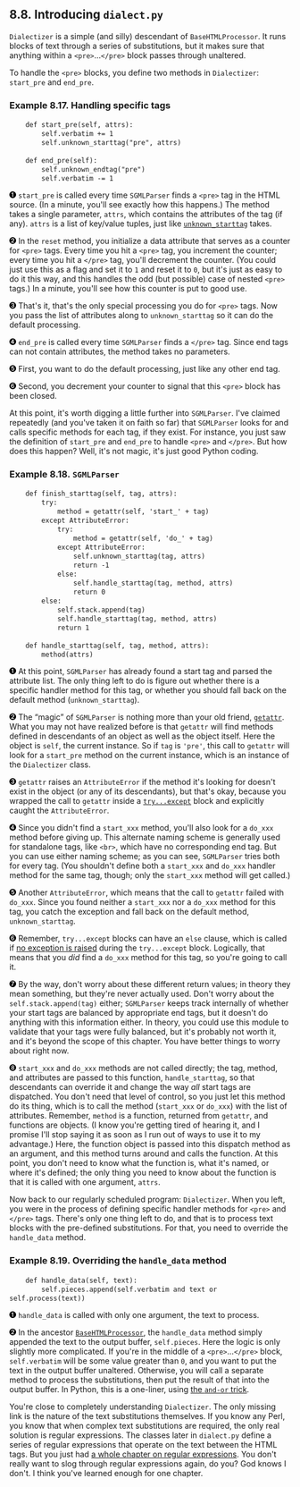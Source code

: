 

8.8. Introducing `dialect.py`
-----------------------------

`Dialectizer` is a simple (and silly) descendant of `BaseHTMLProcessor`.
It runs blocks of text through a series of substitutions, but it makes
sure that anything within a `<pre>`...`</pre>` block passes through
unaltered.

To handle the `<pre>` blocks, you define two methods in `Dialectizer`:
`start_pre` and `end_pre`.

### Example 8.17. Handling specific tags

        def start_pre(self, attrs):             
            self.verbatim += 1                  
            self.unknown_starttag("pre", attrs) 

        def end_pre(self):                      
            self.unknown_endtag("pre")          
            self.verbatim -= 1                  



[![1](../images/callouts/1.png)](#dialect.dialectizer.1.1) `start_pre` is called every time `SGMLParser` finds a `<pre>` tag in the HTML source. (In a minute, you'll see exactly how this happens.) The method takes a single parameter, `attrs`, which contains the attributes of the tag (if any). `attrs` is a list of key/value tuples, just like [`unknown_starttag`](dictionary_based_string_formatting.html#dialect.unknownstarttag "Example 8.14. Dictionary-based string formatting in BaseHTMLProcessor.py") takes. 

[![2](../images/callouts/2.png)](#dialect.dialectizer.1.2) In the `reset` method, you initialize a data attribute that serves as a counter for `<pre>` tags. Every time you hit a `<pre>` tag, you increment the counter; every time you hit a `</pre>` tag, you'll decrement the counter. (You could just use this as a flag and set it to `1` and reset it to `0`, but it's just as easy to do it this way, and this handles the odd (but possible) case of nested `<pre>` tags.) In a minute, you'll see how this counter is put to good use. 

[![3](../images/callouts/3.png)](#dialect.dialectizer.1.3) That's it, that's the only special processing you do for `<pre>` tags. Now you pass the list of attributes along to `unknown_starttag` so it can do the default processing. 

[![4](../images/callouts/4.png)](#dialect.dialectizer.1.4) `end_pre` is called every time `SGMLParser` finds a `</pre>` tag. Since end tags can not contain attributes, the method takes no parameters. 

[![5](../images/callouts/5.png)](#dialect.dialectizer.1.5) First, you want to do the default processing, just like any other end tag. 

[![6](../images/callouts/6.png)](#dialect.dialectizer.1.6) Second, you decrement your counter to signal that this `<pre>` block has been closed. 

At this point, it's worth digging a little further into `SGMLParser`.
I've claimed repeatedly (and you've taken it on faith so far) that
`SGMLParser` looks for and calls specific methods for each tag, if they
exist. For instance, you just saw the definition of `start_pre` and
`end_pre` to handle `<pre>` and `</pre>`. But how does this happen?
Well, it's not magic, it's just good Python coding.

### Example 8.18. `SGMLParser`

        def finish_starttag(self, tag, attrs):               
            try:                                            
                method = getattr(self, 'start_' + tag)       
            except AttributeError:                           
                try:                                        
                    method = getattr(self, 'do_' + tag)      
                except AttributeError:                      
                    self.unknown_starttag(tag, attrs)        
                    return -1                               
                else:                                       
                    self.handle_starttag(tag, method, attrs) 
                    return 0                                
            else:                                           
                self.stack.append(tag)                      
                self.handle_starttag(tag, method, attrs)    
                return 1                                     

        def handle_starttag(self, tag, method, attrs):      
            method(attrs)                                    



[![1](../images/callouts/1.png)](#dialect.dialectizer.2.1) At this point, `SGMLParser` has already found a start tag and parsed the attribute list. The only thing left to do is figure out whether there is a specific handler method for this tag, or whether you should fall back on the default method (`unknown_starttag`). 

[![2](../images/callouts/2.png)](#dialect.dialectizer.2.2) The “magic” of `SGMLParser` is nothing more than your old friend, [`getattr`](../power_of_introspection/getattr.html "4.4. Getting Object References With getattr"). What you may not have realized before is that `getattr` will find methods defined in descendants of an object as well as the object itself. Here the object is `self`, the current instance. So if `tag` is `'pre'`, this call to `getattr` will look for a `start_pre` method on the current instance, which is an instance of the `Dialectizer` class. 

[![3](../images/callouts/3.png)](#dialect.dialectizer.2.3) `getattr` raises an `AttributeError` if the method it's looking for doesn't exist in the object (or any of its descendants), but that's okay, because you wrapped the call to `getattr` inside a [`try...except`](../file_handling/index.html#fileinfo.exception "6.1. Handling Exceptions") block and explicitly caught the `AttributeError`. 

[![4](../images/callouts/4.png)](#dialect.dialectizer.2.4) Since you didn't find a `start_xxx` method, you'll also look for a `do_xxx` method before giving up. This alternate naming scheme is generally used for standalone tags, like `<br>`, which have no corresponding end tag. But you can use either naming scheme; as you can see, `SGMLParser` tries both for every tag. (You shouldn't define both a `start_xxx` and `do_xxx` handler method for the same tag, though; only the `start_xxx` method will get called.) 

[![5](../images/callouts/5.png)](#dialect.dialectizer.2.5) Another `AttributeError`, which means that the call to `getattr` failed with `do_xxx`. Since you found neither a `start_xxx` nor a `do_xxx` method for this tag, you catch the exception and fall back on the default method, `unknown_starttag`. 

[![6](../images/callouts/6.png)](#dialect.dialectizer.2.6) Remember, `try...except` blocks can have an `else` clause, which is called if [no exception is raised](../file_handling/index.html#crossplatform.example "Example 6.2. Supporting Platform-Specific Functionality") during the `try...except` block. Logically, that means that you *did* find a `do_xxx` method for this tag, so you're going to call it. 

[![7](../images/callouts/7.png)](#dialect.dialectizer.2.7) By the way, don't worry about these different return values; in theory they mean something, but they're never actually used. Don't worry about the `self.stack.append(tag)` either; `SGMLParser` keeps track internally of whether your start tags are balanced by appropriate end tags, but it doesn't do anything with this information either. In theory, you could use this module to validate that your tags were fully balanced, but it's probably not worth it, and it's beyond the scope of this chapter. You have better things to worry about right now. 

[![8](../images/callouts/8.png)](#dialect.dialectizer.2.8) `start_xxx` and `do_xxx` methods are not called directly; the tag, method, and attributes are passed to this function, `handle_starttag`, so that descendants can override it and change the way *all* start tags are dispatched. You don't need that level of control, so you just let this method do its thing, which is to call the method (`start_xxx` or `do_xxx`) with the list of attributes. Remember, `method` is a function, returned from `getattr`, and functions are objects. (I know you're getting tired of hearing it, and I promise I'll stop saying it as soon as I run out of ways to use it to my advantage.) Here, the function object is passed into this dispatch method as an argument, and this method turns around and calls the function. At this point, you don't need to know what the function is, what it's named, or where it's defined; the only thing you need to know about the function is that it is called with one argument, `attrs`. 

Now back to our regularly scheduled program: `Dialectizer`. When you
left, you were in the process of defining specific handler methods for
`<pre>` and `</pre>` tags. There's only one thing left to do, and that
is to process text blocks with the pre-defined substitutions. For that,
you need to override the `handle_data` method.

### Example 8.19. Overriding the `handle_data` method

        def handle_data(self, text):                                         
            self.pieces.append(self.verbatim and text or self.process(text)) 



[![1](../images/callouts/1.png)](#dialect.dialectizer.3.1) `handle_data` is called with only one argument, the text to process. 

[![2](../images/callouts/2.png)](#dialect.dialectizer.3.2) In the ancestor [`BaseHTMLProcessor`](basehtmlprocessor.html#dialect.basehtml.intro "Example 8.8. Introducing BaseHTMLProcessor"), the `handle_data` method simply appended the text to the output buffer, `self.pieces`. Here the logic is only slightly more complicated. If you're in the middle of a `<pre>`...`</pre>` block, `self.verbatim` will be some value greater than `0`, and you want to put the text in the output buffer unaltered. Otherwise, you will call a separate method to process the substitutions, then put the result of that into the output buffer. In Python, this is a one-liner, using [the `and-or` trick](../power_of_introspection/and_or.html#apihelper.andortrick.intro "Example 4.17. Introducing the and-or Trick"). 

You're close to completely understanding `Dialectizer`. The only missing
link is the nature of the text substitutions themselves. If you know any
Perl, you know that when complex text substitutions are required, the
only real solution is regular expressions. The classes later in
`dialect.py` define a series of regular expressions that operate on the
text between the HTML tags. But you just had [a whole chapter on regular
expressions](../regular_expressions/index.html "Chapter 7. Regular Expressions").
You don't really want to slog through regular expressions again, do you?
God knows I don't. I think you've learned enough for one chapter.

  

